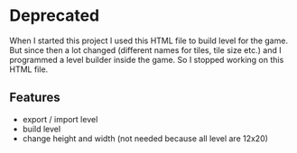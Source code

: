 # Deprecated

When I started this project I used this HTML file to build level for the game. But since then a lot changed (different names for tiles, tile size etc.) and I programmed a level builder inside the game. So I stopped working on this HTML file.

## Features

- export / import level
- build level
- change height and width (not needed because all level are 12x20)

